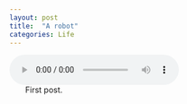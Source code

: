 ```yaml
---
layout: post
title:  "A robot"
categories: Life
---
```


<div id="audioElement">
<audio preload="auto" controls>
  <source src="http://7xuvms.com1.z0.glb.clouddn.com/Suite%20No.%201%20in%20G%20Major%20for%20Solo%20Cello%2C%20BWV%201007-%20I.%20Prelude%20Torleif%20Thede%CC%81en-Johann%20Sebastian%20Bach.mp3">
  <source src="http://7xuvms.com1.z0.glb.clouddn.com/Suite%20No.%201%20in%20G%20Major%20for%20Solo%20Cello%2C%20BWV%201007-%20I.%20Prelude%20Torleif%20Thede%CC%81en-Johann%20Sebastian%20Bach.ogg">	
</audio>
</div>  
&emsp;&emsp;First post.
